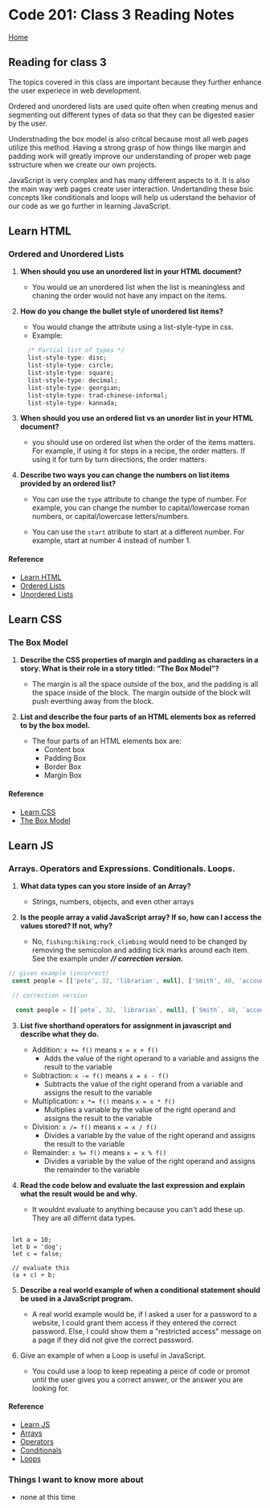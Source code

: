 # Code 201: Class 3 Reading Notes

[Home](https://mtorres6739.github.io/reading-notes/)

## Reading for class 3

The topics covered in this class are important because they further enhance the user experiece in web development.  

Ordered and unordered lists are used quite often when creating menus and segmenting out different types of data so that they can be digested easier by the user.  

Understnading the box model is also critcal because most all web pages utilize this method.  Having a strong grasp of how things like margin and padding work will greatly improve our understanding of proper web page sstructure when we create our own projects.

JavaScript is very complex and has many different aspects to it.  It is also the main way web pages create user interaction.  Undertanding these bsic concepts like conditionals and loops will help us uderstand the behavior of our code as we go further in learning JavaScript.

## Learn HTML

### Ordered and Unordered Lists

1. **When should you use an unordered list in your HTML document?**

    - You would ue an unordered list when the list is meaningless and chaning the order would not have any impact on the items.

2. **How do you change the bullet style of unordered list items?**

    - You would change the attribute using a list-style-type in css.
    - Example:

    ```css
      /* Partial list of types */
      list-style-type: disc;
      list-style-type: circle;
      list-style-type: square;
      list-style-type: decimal;
      list-style-type: georgian;
      list-style-type: trad-chinese-informal;
      list-style-type: kannada;
      ```

3. **When should you use an ordered list vs an unorder list in your HTML document?**

    - you should use on ordered list when the order of the items matters. For example, if using it for steps in a recipe, the order matters.  If using it for turn by turn directions, the order matters.

4. **Describe two ways you can change the numbers on list items provided by an ordered list?**

    - You can use the ```type``` attribute to change the type of number. For example, you can change the number to capital/lowercase roman numbers, or capital/lowercase letters/numbers.

    - You can use the ```start``` atribute to start at a different number.  For example, start at number 4 instead of number 1.

#### Reference

- [Learn HTML](https://developer.mozilla.org/en-US/docs/Web/HTML)
- [Ordered Lists](https://developer.mozilla.org/en-US/docs/Web/HTML/Element/ol)
- [Unordered Lists](https://developer.mozilla.org/en-US/docs/Web/HTML/Element/ul)

## Learn CSS

### The Box Model

1. **Describe the CSS properties of margin and padding as characters in a story. What is their role in a story titled: “The Box Model”?**

    - The margin is all the space outside of the box, and the padding is all the space inside of the block.  The margin outside of the block will push everthing away from the block.

2. **List and describe the four parts of an HTML elements box as referred to by the box model.**

    - The four parts of an HTML elements box are:
      - Content box
      - Padding Box
      - Border Box
      - Margin Box

#### Reference
- [Learn CSS](https://developer.mozilla.org/en-US/docs/Learn/CSS)
- [The Box Model](https://developer.mozilla.org/en-US/docs/Learn/CSS/Building_blocks/The_box_model)


## Learn JS

### Arrays. Operators and Expressions. Conditionals. Loops.

1. **What data types can you store inside of an Array?**

    - Strings, numbers, objects, and even other arrays

2. **Is the people array a valid JavaScript array? If so, how can I access the values stored? If not, why?**

    - No, ```fishing:hiking:rock_climbing``` would need to be changed by removing the semicolon and adding tick marks around each item. See the example under ***// correction version.***

```js
// given example (incorrect)
 const people = [['pete', 32, 'librarian', null], ['Smith', 40, 'accountant', 'fishing:hiking:rock_climbing'], ['bill', null, 'artist', null]];

 // correction version

  const people = [[`pete`, 32, `librarian`, null], [`Smith`, 40, `accountant`, `fishing` `hiking` `rock_climbing'], [`bill`, null, `artist`, null]];

```

3. **List five shorthand operators for assignment in javascript and describe what they do.**

    - Addition: ```x += f()``` means ```x = x + f()```
      - Adds the value of the right operand to a variable and assigns the result to the variable
    - Subtraction: ```x -= f()``` means ```x = x - f()```
      - Subtracts the value of the right operand from a variable and assigns the result to the variable
    - Multiplication: ```x *= f()``` means ```x = x * f()```
      - Multiplies a variable by the value of the right operand and assigns the result to the variable
    - Division: ```x /= f()``` means ```x = x / f()```
      - Divides a variable by the value of the right operand and assigns the result to the variable
    - Remainder: ```x %= f()``` means ```x = x % f()```
      - Divides a variable by the value of the right operand and assigns the remainder to the variable

4. **Read the code below and evaluate the last expression and explain what the result would be and why.**

    - It wouldnt evaluate to anything because you can't add these up.  They are all differnt data types.

```code block

 let a = 10;
 let b = 'dog';
 let c = false;

 // evaluate this
 (a + c) + b;

```

5. **Describe a real world example of when a conditional statement should be used in a JavaScript program.**

    - A real world example would be, if I asked a user for a password to a website, I could grant them access if they entered the correct password.  Else, I could show them a "restricted access" message on a page if they did not give the correct password.  
6. Give an example of when a Loop is useful in JavaScript.

    - You could use a loop to keep repeating a peice of code or promot until the user gives you a correct answer, or the answer you are looking for.

#### Reference
- [Learn JS](https://developer.mozilla.org/en-US/docs/Learn/JavaScript)
- [Arrays](https://developer.mozilla.org/en-US/docs/Learn/JavaScript/First_steps/Arrays)
- [Operators](https://developer.mozilla.org/en-US/docs/Web/JavaScript/Guide/Expressions_and_Operators)
- [Conditionals](https://developer.mozilla.org/en-US/docs/Learn/JavaScript/Building_blocks/conditionals)
- [Loops](https://developer.mozilla.org/en-US/docs/Learn/JavaScript/Building_blocks/Looping_code)

### Things I want to know more about

- none at this time